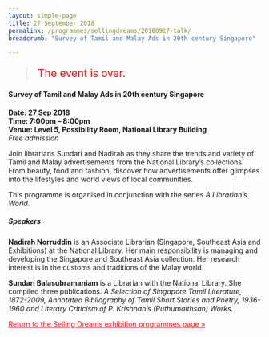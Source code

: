```yaml
---
layout: simple-page
title: 27 September 2018
permalink: /programmes/sellingdreams/20180927-talk/
breadcrumb: "Survey of Tamil and Malay Ads in 20th century Singapore"

---
```


<blockquote style="color: #E21216; font-size: 150%;">The event is over.</blockquote>

#### Survey of Tamil and Malay Ads in 20th century Singapore

__Date: 27 Sep 2018__<br>
__Time: 7:00pm – 8:00pm__<br>
__Venue: Level 5, Possibility Room, National Library Building__<br>
_Free admission_

Join librarians Sundari and Nadirah as they share the trends and variety of Tamil and Malay advertisements from the National Library’s collections. From beauty, food and fashion, discover how advertisements offer glimpses into the lifestyles and world views of local communities.

This programme is organised in conjunction with the series _A Librarian’s World_.

##### Speakers
__Nadirah Norruddin__ is an Associate Librarian (Singapore, Southeast Asia and Exhibitions) at the National Library. Her main responsibility is managing and developing the Singapore and Southeast Asia collection. Her research interest is in the customs and traditions of the Malay world.

__Sundari Balasubramaniam__ is a Librarian with the National Library. She compiled three publications. _A Selection of Singapore Tamil Literature, 1872-2009, Annotated Bibliography of Tamil Short Stories and Poetry, 1936-1960 and Literary Criticism of P. Krishnan’s (Puthumaithsan) Works._

<a href="/exhibitions/past-exhibitions/sellingdreams/programmes/" style="color:#E21216;">Return to the Selling Dreams exhibition programmes page &#187;</a>
